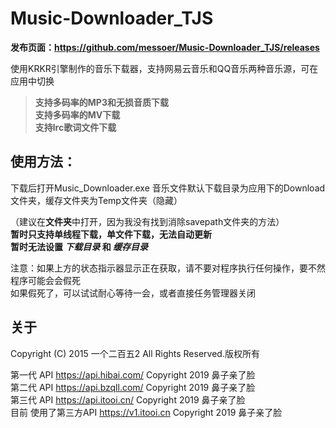 # Music-Downloader_TJS
  
**发布页面：https://github.com/messoer/Music-Downloader_TJS/releases**
  
使用KRKR引擎制作的音乐下载器，支持网易云音乐和QQ音乐两种音乐源，可在应用中切换  
> **支持多码率的MP3和无损音质下载**  
> **支持多码率的MV下载**  
> **支持lrc歌词文件下载**  
  
## 使用方法：  
下载后打开Music_Downloader.exe
音乐文件默认下载目录为应用下的Download文件夹，缓存文件夹为Temp文件夹（隐藏） 
  
（建议在**文件夹**中打开，因为我没有找到消除savepath文件夹的方法）  
**暂时只支持单线程下载，单文件下载，无法自动更新**  
**暂时无法设置 _下载目录_ 和 _缓存目录_**   
  
注意：如果上方的状态指示器显示正在获取，请不要对程序执行任何操作，要不然程序可能会会假死  
如果假死了，可以试试耐心等待一会，或者直接任务管理器关闭  
  
## 关于
Copyright (C) 2015 一个二百五2 All Rights Reserved.版权所有  
  
第一代 API https://api.hibai.com/ Copyright 2019 鼻子亲了脸  
第二代 API https://api.bzqll.com/ Copyright 2019 鼻子亲了脸  
第三代 API https://api.itooi.cn/ Copyright 2019 鼻子亲了脸  
目前 使用了第三方API https://v1.itooi.cn Copyright 2019 鼻子亲了脸  
